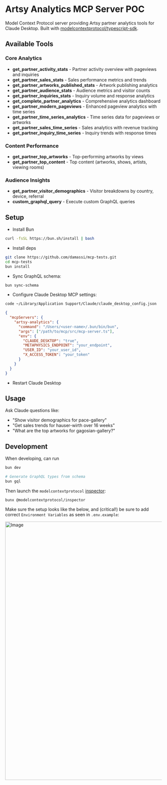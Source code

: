 # Artsy Analytics MCP Server POC

Model Context Protocol server providing Artsy partner analytics tools for Claude Desktop. Built with [modelcontextprotocol/typescript-sdk](https://github.com/modelcontextprotocol/typescript-sdk).

## Available Tools

### Core Analytics

- **get_partner_activity_stats** - Partner activity overview with pageviews and inquiries
- **get_partner_sales_stats** - Sales performance metrics and trends
- **get_partner_artworks_published_stats** - Artwork publishing analytics
- **get_partner_audience_stats** - Audience metrics and visitor counts
- **get_partner_inquiries_stats** - Inquiry volume and response analytics
- **get_complete_partner_analytics** - Comprehensive analytics dashboard
- **get_partner_modern_pageviews** - Enhanced pageview analytics with time series
- **get_partner_time_series_analytics** - Time series data for pageviews or artworks
- **get_partner_sales_time_series** - Sales analytics with revenue tracking
- **get_partner_inquiry_time_series** - Inquiry trends with response times

### Content Performance

- **get_partner_top_artworks** - Top-performing artworks by views
- **get_partner_top_content** - Top content (artworks, shows, artists, viewing rooms)

### Audience Insights

- **get_partner_visitor_demographics** - Visitor breakdowns by country, device, referral
- **custom_graphql_query** - Execute custom GraphQL queries

## Setup

- Install Bun

```bash
curl -fsSL https://bun.sh/install | bash
```

- Install deps

```bash
git clone https://github.com/damassi/mcp-tests.git
cd mcp-tests
bun install
```

- Sync GraphQL schema:

```bash
bun sync-schema
```

- Configure Claude Desktop MCP settings:

```bash
code ~/Library/Application Support/Claude/claude_desktop_config.json
```

```json
{
  "mcpServers": {
    "artsy-analytics": {
      "command": "/Users/<user-name>/.bun/bin/bun",
      "args": ["/path/to/mcp/src/mcp-server.ts"],
      "env": {
        "CLAUDE_DESKTOP": "true",
        "METAPHYSICS_ENDPOINT": "your_endpoint",
        "USER_ID": "your_user_id",
        "X_ACCESS_TOKEN": "your_token"
      }
    }
  }
}
```

- Restart Claude Desktop

## Usage

Ask Claude questions like:

- "Show visitor demographics for pace-gallery"
- "Get sales trends for hauser-wirth over 16 weeks"
- "What are the top artworks for gagosian-gallery?"

## Development

When developing, can run

```bash
bun dev

# Generate GraphQL types from schema
bun gql
```

Then launch the `modelcontextprotocol` [inspector](https://modelcontextprotocol.io/legacy/tools/inspector):

```
bunx @modelcontextprotocol/inspector
```

Make sure the setup looks like the below, and (critical!) be sure to add correct `Environment Variables` as seen in `.env.example`:

<img width="1512" height="828" alt="Image" src="https://github.com/user-attachments/assets/f33ce877-eedc-473c-a5a4-cf05637d619b" />
